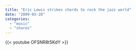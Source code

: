 ```yaml
---
title: "Eric Lewis strikes chords to rock the jazz world"
date: "2009-03-28"
categories:
  - "music"
  - "shares"
---
```


{{< youtube OFSNR8t5KdY >}}
